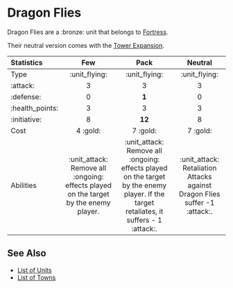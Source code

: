 # Dragon Flies

Dragon Flies are a :bronze: unit that belongs to [Fortress](../towns/fortress.md).

Their neutral version comes with the [Tower Expansion](../content.md).


| Statistics | Few | Pack | Neutral |
| :--- | :---: | :---: | :---: |
| Type | :unit_flying: | :unit_flying: | :unit_flying: |
| :attack: | 3 | 3 | 3 |
| :defense: | 0 | **1** | 0 |
| :health_points: | 3 | 3 | 3 |
| :initiative: | 8 | **12** | 8 |
| Cost | 4 :gold: | 7 :gold: | 7 :gold: |
| Abilities | :unit_attack: Remove all :ongoing: effects played on the target by the enemy player. | :unit_attack: Remove all :ongoing: effects played on the target by the enemy player. If the target retaliates, it suffers - 1 :attack:. | :unit_attack: Retaliation Attacks against Dragon Flies suffer -1 :attack:. |


## See Also

- [List of Units](../units.md)
- [List of Towns](../towns.md)

